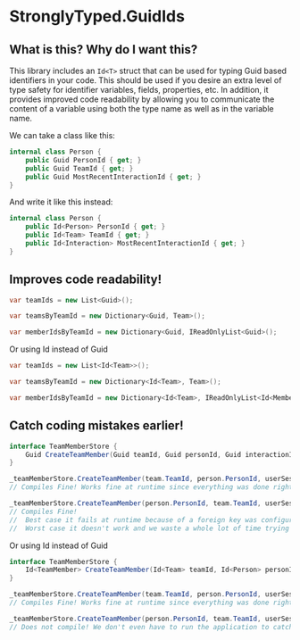 # StronglyTyped.GuidIds

## What is this? Why do I want this?

This library includes an ```Id<T>``` struct that can be used for typing Guid based identifiers in your code. This should be used if you desire an extra level of type safety for identifier variables, fields, properties, etc. In addition, it provides improved code readability by allowing you to communicate the content of a variable using both the type name as well as in the variable name.

We can take a class like this:

```csharp
internal class Person {
	public Guid PersonId { get; }
	public Guid TeamId { get; }
	public Guid MostRecentInteractionId { get; }
}
```

And write it like this instead:

```csharp
internal class Person {
	public Id<Person> PersonId { get; }
	public Id<Team> TeamId { get; }
	public Id<Interaction> MostRecentInteractionId { get; }
}
```


## Improves code readability!

```csharp
var teamIds = new List<Guid>();

var teamsByTeamId = new Dictionary<Guid, Team>();

var memberIdsByTeamId = new Dictionary<Guid, IReadOnlyList<Guid>();
```

Or using Id instead of Guid

```csharp
var teamIds = new List<Id<Team>>();

var teamsByTeamId = new Dictionary<Id<Team>, Team>();

var memberIdsByTeamId = new Dictionary<Id<Team>, IReadOnlyList<Id<Member>>();
```


## Catch coding mistakes earlier!

```csharp
interface TeamMemberStore {
	Guid CreateTeamMember(Guid teamId, Guid personId, Guid interactionId)
}

_teamMemberStore.CreateTeamMember(team.TeamId, person.PersonId, userSession.InteractionId);
// Compiles Fine! Works fine at runtime since everything was done right!

_teamMemberStore.CreateTeamMember(person.PersonId, team.TeamId, userSession.InteractionId);
// Compiles Fine!
//  Best case it fails at runtime because of a foreign key was configured on the database and it's fairly obvious what we did wrong.
//  Worst case it doesn't work and we waste a whole lot of time trying to figure out why we can't get joining a team to work only to realize we made this stupid mistake.
```

Or using Id instead of Guid

```csharp
interface TeamMemberStore {
	Id<TeamMember> CreateTeamMember(Id<Team> teamId, Id<Person> personId, Id<Interaction> interactionId)
}

_teamMemberStore.CreateTeamMember(team.TeamId, person.PersonId, userSession.InteractionId);
// Compiles Fine! Works fine at runtime since everything was done right!

_teamMemberStore.CreateTeamMember(person.PersonId, team.TeamId, userSession.InteractionId);
// Does not compile! We don't even have to run the application to catch this type is error. A red, swiggly underline shows us the problem!
```